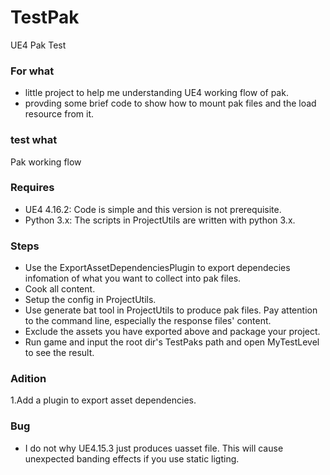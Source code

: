 # TestPak
UE4 Pak Test

### For what
+ little project to help me understanding UE4 working flow of pak.
+ provding some brief code to show how to mount pak files and the load resource from it.

### test what
Pak working flow

### Requires
+ UE4 4.16.2: Code is simple and this version is not prerequisite.
+ Python 3.x: The scripts in ProjectUtils are written with python 3.x.

### Steps

+ Use the ExportAssetDependenciesPlugin to export dependecies infomation of what you want to collect into pak files.
+ Cook all content.
+ Setup the config in ProjectUtils.
+ Use generate bat tool in ProjectUtils to produce pak files. Pay attention to the command line, especially the response files' content.
+ Exclude the assets you have exported above and package your project.
+ Run game and input the root dir's TestPaks path and open MyTestLevel to see the result. 

### Adition
1.Add a plugin to export asset dependencies.

### Bug
+ I do not why UE4.15.3 just produces uasset file. This will cause unexpected banding effects if you use static ligting.